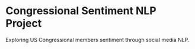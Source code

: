 # Congressional Sentiment NLP Project

Exploring US Congressional members sentiment through social media NLP.
